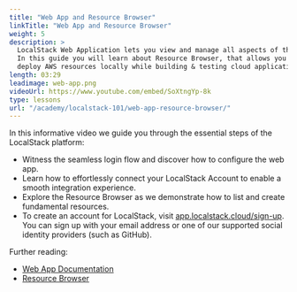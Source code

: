 ```yaml
---
title: "Web App and Resource Browser"
linkTitle: "Web App and Resource Browser"
weight: 5
description: >
  LocalStack Web Application lets you view and manage all aspects of the LocalStack platform. 
  In this guide you will learn about Resource Browser, that allows you to view, manage, and 
  deploy AWS resources locally while building & testing cloud applications locally.
length: 03:29
leadimage: web-app.png
videoUrl: https://www.youtube.com/embed/SoXtngYp-8k
type: lessons
url: "/academy/localstack-101/web-app-resource-browser/"
---
```


In this informative video we guide you through the essential steps of the LocalStack platform:

- Witness the seamless login flow and discover how to configure the web app.
- Learn how to effortlessly connect your LocalStack Account to enable a smooth integration experience.
- Explore the Resource Browser as we demonstrate how to list and create fundamental resources.
- To create an account for LocalStack, visit [app.localstack.cloud/sign-up](https://app.localstack.cloud/sign-up). You can sign up with your email address or one of our supported social identity providers (such as GitHub).

Further reading:

- [Web App Documentation](https://docs.localstack.cloud/user-guide/web-application/)
- [Resource Browser](https://docs.localstack.cloud/user-guide/web-application/resource-browser/)
